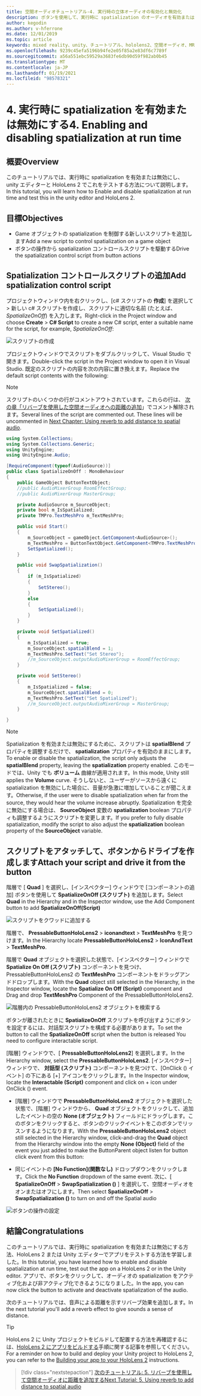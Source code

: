 ```yaml
---
title: 空間オーディオチュートリアル-4. 実行時の立体オーディオの有効化と無効化
description: ボタンを使用して、実行時に spatialization のオーディオを有効または無効にします。
author: kegodin
ms.author: v-hferrone
ms.date: 12/01/2019
ms.topic: article
keywords: mixed reality、unity、チュートリアル、hololens2、空間オーディオ、MRTK、mixed reality toolkit、UWP、Windows 10、HRTF、head 関連の転送機能、リバーブ、Microsoft Spatializer
ms.openlocfilehash: 9239c45efa5196b94fe2e05f85a2e83df6c7789f
ms.sourcegitcommit: a56a551ebc59529a3683fe6db90d59f982ab0b45
ms.translationtype: MT
ms.contentlocale: ja-JP
ms.lasthandoff: 01/19/2021
ms.locfileid: "98578321"
---
```

# <a name="4-enabling-and-disabling-spatialization-at-run-time"></a><span data-ttu-id="94087-105">4. 実行時に spatialization を有効または無効にする</span><span class="sxs-lookup"><span data-stu-id="94087-105">4. Enabling and disabling spatialization at run time</span></span>

## <a name="overview"></a><span data-ttu-id="94087-106">概要</span><span class="sxs-lookup"><span data-stu-id="94087-106">Overview</span></span>

<span data-ttu-id="94087-107">このチュートリアルでは、実行時に spatialization を有効または無効にし、unity エディターと HoloLens 2 でこれをテストする方法について説明します。</span><span class="sxs-lookup"><span data-stu-id="94087-107">In this tutorial, you will learn how to Enable and disable spatialization at run time and test this in the unity editor and HoloLens 2.</span></span>

## <a name="objectives"></a><span data-ttu-id="94087-108">目標</span><span class="sxs-lookup"><span data-stu-id="94087-108">Objectives</span></span>

* <span data-ttu-id="94087-109">Game オブジェクトの spatialization を制御する新しいスクリプトを追加します</span><span class="sxs-lookup"><span data-stu-id="94087-109">Add a new script to control spatialization on a game object</span></span>
* <span data-ttu-id="94087-110">ボタンの操作から spatialization コントロールスクリプトを駆動する</span><span class="sxs-lookup"><span data-stu-id="94087-110">Drive the spatialization control script from button actions</span></span>

## <a name="add-spatialization-control-script"></a><span data-ttu-id="94087-111">Spatialization コントロールスクリプトの追加</span><span class="sxs-lookup"><span data-stu-id="94087-111">Add spatialization control script</span></span>

 <span data-ttu-id="94087-112">プロジェクトウィンドウ内を右クリックし、[c# スクリプトの **作成**] を選択して  >  新しい c# スクリプトを作成し、スクリプトに適切な名前 (たとえば、 _SpatializeOnOff_) を入力します。</span><span class="sxs-lookup"><span data-stu-id="94087-112">Right-click in the Project window and choose **Create** > **C# Script** to create a new C# script, enter a suitable name for the script, for example, _SpatializeOnOff_:</span></span>

![スクリプトの作成](images/spatial-audio/spatial-audio-04-section1-step1-1.png)

<span data-ttu-id="94087-114">プロジェクトウィンドウでスクリプトをダブルクリックして、Visual Studio で開きます。</span><span class="sxs-lookup"><span data-stu-id="94087-114">Double-click the script in the Project window to open it in Visual Studio.</span></span> <span data-ttu-id="94087-115">既定のスクリプトの内容を次の内容に置き換えます。</span><span class="sxs-lookup"><span data-stu-id="94087-115">Replace the default script contents with the following:</span></span>

> [!NOTE]
> <span data-ttu-id="94087-116">スクリプトのいくつかの行がコメントアウトされています。これらの行は、 [次の章「リバーブを使用した空間オーディオへの距離の追加](unity-spatial-audio-ch5.md)」でコメント解除されます。</span><span class="sxs-lookup"><span data-stu-id="94087-116">Several lines of the script are commented out. These lines will be uncommented in [Next Chapter: Using reverb to add distance to spatial audio](unity-spatial-audio-ch5.md).</span></span>

```c#
using System.Collections;
using System.Collections.Generic;
using UnityEngine;
using UnityEngine.Audio;

[RequireComponent(typeof(AudioSource))]
public class SpatializeOnOff : MonoBehaviour
{
    public GameObject ButtonTextObject;
    //public AudioMixerGroup RoomEffectGroup;
    //public AudioMixerGroup MasterGroup;

    private AudioSource m_SourceObject;
    private bool m_IsSpatialized;
    private TMPro.TextMeshPro m_TextMeshPro;

    public void Start()
    {
        m_SourceObject = gameObject.GetComponent<AudioSource>();
        m_TextMeshPro = ButtonTextObject.GetComponent<TMPro.TextMeshPro>();
        SetSpatialized();
    }

    public void SwapSpatialization()
    {
        if (m_IsSpatialized)
        {
            SetStereo();
        }
        else
        {
            SetSpatialized();
        }
    }

    private void SetSpatialized()
    {
        m_IsSpatialized = true;
        m_SourceObject.spatialBlend = 1;
        m_TextMeshPro.SetText("Set Stereo");
        //m_SourceObject.outputAudioMixerGroup = RoomEffectGroup;
    }

    private void SetStereo()
    {
        m_IsSpatialized = false;
        m_SourceObject.spatialBlend = 0;
        m_TextMeshPro.SetText("Set Spatialized");
        //m_SourceObject.outputAudioMixerGroup = MasterGroup;
    }

}
```

> [!NOTE]
> <span data-ttu-id="94087-117">Spatialization を有効または無効にするために、スクリプトは **spatialBlend** プロパティを調整するだけで、 **spatialization** プロパティを有効のままにします。</span><span class="sxs-lookup"><span data-stu-id="94087-117">To enable or disable the spatialization, the script only adjusts the **spatialBlend** property, leaving the **spatialization** property enabled.</span></span> <span data-ttu-id="94087-118">このモードでは、Unity でも **ボリューム** 曲線が適用されます。</span><span class="sxs-lookup"><span data-stu-id="94087-118">In this mode, Unity still applies the **Volume** curve.</span></span> <span data-ttu-id="94087-119">そうしないと、ユーザーがソースから遠くに spatialization を無効にした場合に、音量が急激に増加していることが聞こえます。</span><span class="sxs-lookup"><span data-stu-id="94087-119">Otherwise, if the user were to disable spatialization when far from the source, they would hear the volume increase abruptly.</span></span>
> <span data-ttu-id="94087-120">Spatialization を完全に無効にする場合は、 **SourceObject** 変数の **spatialization** boolean プロパティも調整するようにスクリプトを変更します。</span><span class="sxs-lookup"><span data-stu-id="94087-120">If you prefer to fully disable spatialization, modify the script to also adjust the **spatialization** boolean property of the **SourceObject** variable.</span></span>

## <a name="attach-your-script-and-drive-it-from-the-button"></a><span data-ttu-id="94087-121">スクリプトをアタッチして、ボタンからドライブを作成します</span><span class="sxs-lookup"><span data-stu-id="94087-121">Attach your script and drive it from the button</span></span>

<span data-ttu-id="94087-122">階層で [ **Quad** ] を選択し、[インスペクター] ウィンドウで [コンポーネントの追加] ボタンを使用して **SpatializeOnOff (スクリプト)** を追加します。</span><span class="sxs-lookup"><span data-stu-id="94087-122">Select **Quad** in the Hierarchy and in the Inspector window, use the Add Component button to add **SpatializeOnOff(Script)**</span></span>

![スクリプトをクワッドに追加する](images/spatial-audio/spatial-audio-04-section2-step1-1.png)

<span data-ttu-id="94087-124">階層で、 **PressableButtonHoloLens2**  >  **iconandtext**  >  **TextMeshPro** を見つけます。</span><span class="sxs-lookup"><span data-stu-id="94087-124">In the Hierarchy locate **PressableButtonHoloLens2** > **IconAndText** > **TextMeshPro**.</span></span>

<span data-ttu-id="94087-125">階層で **Quad** オブジェクトを選択した状態で、[インスペクター] ウィンドウで **Spatialize On Off (スクリプト)** コンポーネントを見つけ、PressableButtonHoloLens2 の **TextMeshPro** コンポーネントをドラッグアンドドロップします。</span><span class="sxs-lookup"><span data-stu-id="94087-125">With the **Quad** object still selected in the Hierarchy, in the Inspector window, locate the **Spatialize On Off (Script)** component and Drag and drop **TextMeshPro** Component of the PressableButtonHoloLens2.</span></span>

![階層内の PressableButtonHoloLens2 オブジェクトを検索する](images/spatial-audio/spatial-audio-04-section2-step1-2.png)

<span data-ttu-id="94087-127">ボタンが離されたときに **SpatializeOnOff** スクリプトを呼び出すようにボタンを設定するには、対話型スクリプトを構成する必要があります。</span><span class="sxs-lookup"><span data-stu-id="94087-127">To set the button to call the **SpatializeOnOff** script when the button is released You need to configure interactable script.</span></span>

<span data-ttu-id="94087-128">[階層] ウィンドウで、[ **PressableButtonHoloLens2**] を選択します。</span><span class="sxs-lookup"><span data-stu-id="94087-128">In the Hierarchy window, select the **PressableButtonHoloLens2**.</span></span> <span data-ttu-id="94087-129">[インスペクター] ウィンドウで、 **対話型 (スクリプト)** コンポーネントを見つけて、[OnClick () イベント] の下にある [+] アイコンをクリックします。</span><span class="sxs-lookup"><span data-stu-id="94087-129">In the Inspector window, locate the **Interactable (Script)** component and click on + icon under OnClick () event.</span></span>

* <span data-ttu-id="94087-130">[階層] ウィンドウで **PressableButtonHoloLens2** オブジェクトを選択した状態で、[階層] ウィンドウから、 **Quad** オブジェクトをクリックして、追加したイベントの空の **None (オブジェクト)** フィールドにドラッグします。このボタンをクリックすると、ボタンのクリックイベントをこのボタンでリッスンするようになります。</span><span class="sxs-lookup"><span data-stu-id="94087-130">With the **PressableButtonHoloLens2** object still selected in the Hierarchy window, click-and-drag the **Quad** object from the Hierarchy window into the empty **None (Object)** field of the event you just added to make the ButtonParent object listen for button click event from this button:</span></span>

* <span data-ttu-id="94087-131">同じイベントの **[No Function]\(関数なし\)** ドロップダウンをクリックします。</span><span class="sxs-lookup"><span data-stu-id="94087-131">Click the **No Function** dropdown of the same event.</span></span> <span data-ttu-id="94087-132">次に、[ **SpatializeOnOff**  >  **SwapSpatialization ()** ] を選択して、空間オーディオをオンまたはオフにします。</span><span class="sxs-lookup"><span data-stu-id="94087-132">Then select **SpatializeOnOff** > **SwapSpatialization ()** to turn on and off the Spatial audio</span></span>

![ボタンの操作の設定](images/spatial-audio/spatial-audio-04-section2-step1-3.png)

## <a name="congratulations"></a><span data-ttu-id="94087-134">結論</span><span class="sxs-lookup"><span data-stu-id="94087-134">Congratulations</span></span>

<span data-ttu-id="94087-135">このチュートリアルでは、実行時に spatialization を有効または無効にする方法、HoloLens 2 または Unity エディターでアプリをテストする方法を学習しました。</span><span class="sxs-lookup"><span data-stu-id="94087-135">In this tutorial, you have learned how to enable and disable spatialization at run time, test out the app on a HoloLens 2 or in the Unity editor.</span></span> <span data-ttu-id="94087-136">アプリで、ボタンをクリックして、オーディオの spatialization をアクティブ化および非アクティブ化できるようになりました。</span><span class="sxs-lookup"><span data-stu-id="94087-136">In the app, you can now click the button to activate and deactivate spatialization of the audio.</span></span>

<span data-ttu-id="94087-137">次のチュートリアルでは、音声による距離を示すリバーブ効果を追加します。</span><span class="sxs-lookup"><span data-stu-id="94087-137">In the next tutorial you'll add a reverb effect to give sounds a sense of distance.</span></span>

> [!TIP]
> <span data-ttu-id="94087-138">HoloLens 2 に Unity プロジェクトをビルドして配置する方法を再確認するには、[HoloLens 2 にアプリをビルドする](mr-learning-base-02.md#building-your-application-to-your-hololens-2)手順に関する記事を参照してください。</span><span class="sxs-lookup"><span data-stu-id="94087-138">For a reminder on how to build and deploy your Unity project to HoloLens 2, you can refer to the [Building your app to your HoloLens 2](mr-learning-base-02.md#building-your-application-to-your-hololens-2) instructions.</span></span>

> [!div class="nextstepaction"]
> [<span data-ttu-id="94087-139">次のチュートリアル: 5. リバーブを使用して空間オーディオに距離を追加する</span><span class="sxs-lookup"><span data-stu-id="94087-139">Next Tutorial: 5. Using reverb to add distance to spatial audio</span></span>](unity-spatial-audio-ch5.md)
